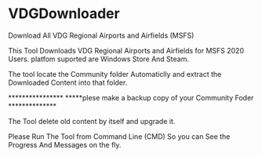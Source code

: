 # VDGDownloader
Download All VDG Regional Airports and Airfields (MSFS)

This Tool Downloads VDG Regional Airports and Airfields for MSFS 2020 Users.
platfom suported are Windows Store And Steam.

The tool locate the Community folder Automaticlly and extract the Downloaded Content into that folder.

**************** *****plese make a backup copy of your Community Foder   **************

The Tool delete old content by itself and upgrade it.

Please Run The Tool from Command Line (CMD) So you can See the Progress And Messages on the fly.


